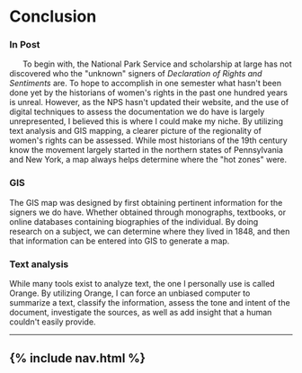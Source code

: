 # Conclusion

### In Post
&nbsp;&nbsp;&nbsp;&nbsp;&nbsp;&nbsp;To begin with, the National Park Service and scholarship at large has not discovered who the "unknown" signers of *Declaration of Rights and Sentiments* are. To hope to accomplish in one semester what hasn't been done yet by the historians of women's rights in the past one hundred years is unreal. However, as the NPS hasn't updated their website, and the use of digital techniques to assess the documentation we do have is largely unrepresented, I believed this is where I could make my niche. By utilizing text analysis and GIS mapping, a clearer picture of the regionality of women's rights can be assessed. While most historians of the 19th century know the movement largely started in the northern states of Pennsylvania and New York, a map always helps determine where the "hot zones" were.

### GIS
The GIS map was designed by first obtaining pertinent information for the signers we do have. Whether obtained through monographs, textbooks, or online databases containing biographies of the individual. By doing research on a subject, we can determine where they lived in 1848, and then that information can be entered into GIS to generate a map.

### Text analysis
While many tools exist to analyze text, the one I personally use is called Orange.
By utilizing Orange, I can force an unbiased computer to summarize a text, classify the information, assess the tone and intent of the document, investigate the sources, as well as add insight that a human couldn't easily provide.


---
{% include nav.html %}
---
